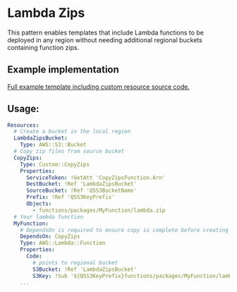 # Lambda Zips

This pattern enables templates that include Lambda functions to be deployed in any region without needing additional 
regional buckets containing function zips.

## Example implementation

[Full example template including custom resource source code.](/patterns/LambdaZips/example.yaml)

## Usage:
```yaml
Resources:
  # Create a bucket in the local region
  LambdaZipsBucket:
    Type: AWS::S3::Bucket
  # Copy zip files from source bucket
  CopyZips:
    Type: Custom::CopyZips
    Properties:
      ServiceToken: !GetAtt 'CopyZipsFunction.Arn'
      DestBucket: !Ref 'LambdaZipsBucket'
      SourceBucket: !Ref 'QSS3BucketName'
      Prefix: !Ref 'QSS3KeyPrefix'
      Objects:
        - functions/packages/MyFunction/lambda.zip
  # Your lambda function
  MyFunction:
    # DependsOn is required to ensure copy is complete before creating the function
    DependsOn: CopyZips
    Type: AWS::Lambda::Function
    Properties:
      Code:
        # points to regional bucket
        S3Bucket: !Ref 'LambdaZipsBucket'
        S3Key: !Sub '${QSS3KeyPrefix}functions/packages/MyFunction/lambda.zip'
    ...
```